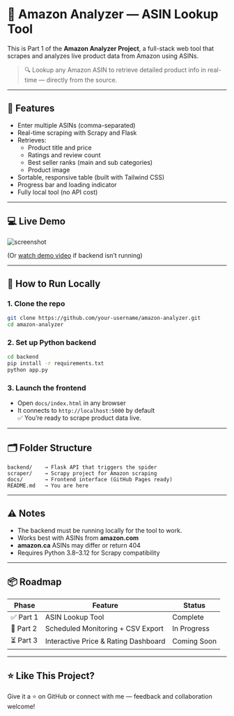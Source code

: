 # 🛒 Amazon Analyzer — ASIN Lookup Tool

This is Part 1 of the **Amazon Analyzer Project**, a full-stack web tool that scrapes and analyzes live product data from Amazon using ASINs.

> 🔍 Lookup any Amazon ASIN to retrieve detailed product info in real-time — directly from the source.

---

## 🔧 Features

- Enter multiple ASINs (comma-separated)
- Real-time scraping with Scrapy and Flask
- Retrieves:
  - Product title and price
  - Ratings and review count
  - Best seller ranks (main and sub categories)
  - Product image
- Sortable, responsive table (built with Tailwind CSS)
- Progress bar and loading indicator
- Fully local tool (no API cost)

---

## 💻 Live Demo

![screenshot](docs/screenshot.png) <!-- Add your real screenshot later -->

(Or [watch demo video](#) if backend isn’t running)

---

## 🚀 How to Run Locally

### 1. Clone the repo

```bash
git clone https://github.com/your-username/amazon-analyzer.git
cd amazon-analyzer
```

### 2. Set up Python backend

```bash
cd backend
pip install -r requirements.txt
python app.py
```

### 3. Launch the frontend

- Open `docs/index.html` in any browser
- It connects to `http://localhost:5000` by default  
✅ You’re ready to scrape product data live.

---

## 🗂 Folder Structure

```
backend/    → Flask API that triggers the spider  
scraper/    → Scrapy project for Amazon scraping  
docs/       → Frontend interface (GitHub Pages ready)  
README.md   → You are here  
```

---

## ⚠️ Notes

- The backend must be running locally for the tool to work.
- Works best with ASINs from **amazon.com**
- **amazon.ca** ASINs may differ or return 404
- Requires Python 3.8–3.12 for Scrapy compatibility

---

## 📦 Roadmap

| Phase     | Feature                               | Status       |
|-----------|----------------------------------------|--------------|
| ✅ Part 1 | ASIN Lookup Tool                        | Complete     |
| 🔄 Part 2 | Scheduled Monitoring + CSV Export       | In Progress  |
| ⏳ Part 3 | Interactive Price & Rating Dashboard    | Coming Soon  |

---

## ⭐️ Like This Project?

Give it a ⭐ on GitHub or connect with me — feedback and collaboration welcome!
